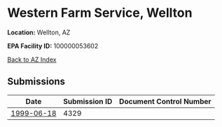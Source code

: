 # Western Farm Service, Wellton

**Location:** Wellton, AZ

**EPA Facility ID:** 100000053602

[Back to AZ Index](../../index.md)

## Submissions

| Date | Submission ID | Document Control Number |
|------|--------------|-------------------------|
| [1999-06-18](submissions/4329.md) | 4329 |  |
